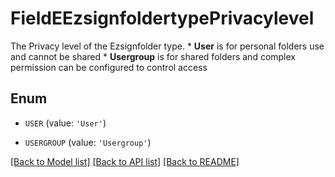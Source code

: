 # FieldEEzsignfoldertypePrivacylevel

The Privacy level of the Ezsignfolder type.  * **User** is for personal folders use and cannot be shared * **Usergroup** is for shared folders and complex permission can be configured to control access

## Enum

* `USER` (value: `'User'`)

* `USERGROUP` (value: `'Usergroup'`)

[[Back to Model list]](../README.md#documentation-for-models) [[Back to API list]](../README.md#documentation-for-api-endpoints) [[Back to README]](../README.md)


